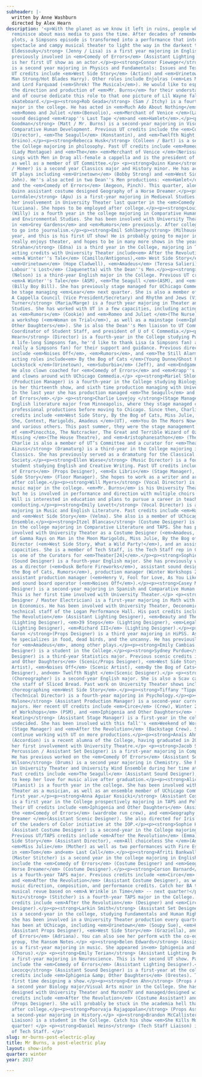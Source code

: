 ```yaml
---
subheader: |-
  written by Anne Washburn
  directed by Alex Hearn
description: '<p>With the planet as we know it left in ruins, people who have survived
  reminisce about mass media to pass the time. After decades of remembering and retelling
  plots, a Simpsons episode is transformed into a performance that integrates ritualistic
  spectacle and campy musical theater to light the way in the darkest times.</p><p><strong>Hana
  Eldessouky</strong> (Jenny / Lisa) is a first year majoring in English. She was
  previously involved in <em>Comedy of Errors</em> (Assistant Lighting Designer). this
  is her first UT show as an actor.</p><p><strong>Connor Fieweger</strong> (Troy)
  is a second year majoring in Physics and Fundamentals: Issues and Texts. His previous
  UT credits include <em>West Side Story</em> (Action) and <em>Urinetown</em> (Old
  Man Strong/Hot Blades Harry). Other roles include Enjolras (<em>Les Miserables</em>)
  and Lord Farquaad (<em>Shrek! The Musical</em>). He would like to especially thank
  the direction and production of <em>Mr. Burns</em> for their understanding and flexibility,
  and of course dedicate this role to that one picture of Lil Wayne falling off a
  skateboard.</p><p><strong>Rob Geada</strong> (Sam / Itchy) is a fourth-year Physics
  major in the college. He has acted in <em>Much Ado About Nothing</em> (Claudio),
  <em>Romeo and Juliet </em>(Benvolio), <em>Merchant of Venice </em>(Launcelot), and
  sound designed <em>Krapp''s Last Tape </em>and <em>Hamlet</em>.</p><p><strong>Jacob
  Goodman</strong> (Matt / Mr. Burns) is a second-year majoring in Visual Arts and
  Comparative Human Development. Previous UT credits include the <em>Comedy of Errors</em>
  (Director), <em>The Seagull</em> (Konstantin), and <em>Twelfth Night </em>(Duke
  Orsino).</p><p><strong>Rebecca Husk</strong> (Colleen / Bart) is a second year in
  the College majoring in philosophy. Past UT credits include <em>Romeo and Juliet</em>
  (Lady Montague) and <em>The</em> <em>Merchant of Venice </em>(Nerissa). She also
  sings with Men in Drag all-female a cappella and is the president of AcaCouncil,
  as well as a member of UT Committee.</p> <p><strong>Quinn Kane</strong> (Gibson
  / Homer) is a second year Classics major and History minor. He has acted in several
  UT plays including <em>Urinetown</em> (Bobby Strong) and <em>West Side Story </em>(Baby
  John). He''s also acted in two Dean''s Men productions: <em>Hamlet</em> (Polonius)
  and the <em>Comedy of Errors</em> (Aegeon, Pinch). This quarter, along with acting,
  Quinn assistant costume designed Geography of a Horse Dreamer.</p><p><strong>Julianne
  Lorndale</strong> (Apu) is a first-year majoring in Medieval Studies. She began
  her involvement in University Theater last quarter in the <em>Comedy of Errors</em>
  (Luciana). She hopes to be employed after college.</p><p><strong>Louise Simpson</strong>
  (Willy) is a fourth year in the college majoring in Comparative Human Development
  and Environmental Studies. She has been involved with University Theater as an actor
  in <em>Grey Gardens</em> and <em>Rumors</em> previously. After college, she hopes
  to go into journalism.</p><p><strong>Emil Sohlberg</strong> (Milhouse) is a first
  year, and this is his first UT show! He is probably going to major in math. Emil
  really enjoys theater, and hopes to be in many more shows in the years to come.</p><p><strong>Maggie
  Strahan</strong> (Edna) is a third year in the College, majoring in TAPS. Previous
  acting credits with University Theater include<em> After the Revolution</em> (Jess),
  <em>A Winter''s Tale</em> (Camillo/Antigonus),<em> West Side Story</em> (Minnie),
  <em>Urinetown</em> (Hope Cladwell), <em>Amadeus</em> (Teresa Salieri), and<em> Love''s
  Labour''s Lost</em> (Jaquenetta) with the Dean''s Men.</p><p><strong>Katy Surhigh</strong>
  (Nelson) is a third-year English major in the College. Previous UT credits include
  <em>A Winter''s Tale</em> (ASM), <em>The Seagull </em>(ASM), and <em>Urinetown</em>
  (Billy Boy Bill). She has previously stage managed for UChicago Commedia and will
  be stage managing <em>Lear</em> next quarter. She is also a member of UT Committee,
  A Cappella Council (Vice President/Secretary) and Rhythm and Jews (Vice President).</p><p><strong>Lexi
  Turner</strong> (Maria/Marge) is a fourth year majoring in Theater and Performance
  Studies. She has worked with UT in a few capacities, including acting in shows such
  as <em>Rumors</em> (Cookie) and <em>Romeo and Juliet </em>(The Nurse) and directing
  a workshop (<em>Woman on Trial</em>), as well as a mainstage (<em>Iphigenia and
  Other Daughters</em>). She is also the Dean''s Men liaison to UT Committee, Event
  Coordinator of Student Staff, and president of U of C Commedia.</p><p><strong>Alex
  Hearn</strong> (Director) is a fourth-year in the College studying Public Policy.
  A life-long Simpsons fan, he''d like to thank Lisa (a Simpsons fan) and Chris (not
  really a Simpsons fan) for their support and guidance. Previous directing credits
  include <em>Noises Off</em>, <em>Rumors</em>, and <em>The Still Alarm</em>. Previous
  acting roles include<em> By the Bog of Cats </em>(Young Dunne/Ghost Fancier), <em>Officer
  Lockstock </em>(Urinetown), <em>Suburbia</em> (Jeff), and <em>Endgame</em> (Nagg).
  He also clown coached for <em>Comedy of Errors</em> and <em>Krapp''s Last Tape</em>
  and clowns around with UChicago Commedia.</p> <p><strong>Mariel Shlomchik</strong>
  (Production Manager) is a fourth-year in the College studying Biology. <em>Mr. Burns</em>
  is her thirteenth show, and sixth time production managing with University Theater.
  In the last year she has production managed <em>The Seagull</em> and the <em>Comedy
  of Errors</em>.</p> <p><strong>Charlie Lovejoy </strong>(Stage Manager) is a third-year
  English literature major from Minneapolis, where they stage managed community and
  professional productions before moving to Chicago. Since then, Charlie’s stage management
  credits include <em>West Side Story, By the Bog of Cats, Miss Julie, All choiceless
  She, Context, Marigolds, Amadeus </em>(UT), <em>You On The Moors Now</em> (The Hypocrites),
  and various others. This past summer, they were the stage management intern on workshops
  of <em>Pinocchio, The Nutcracker, The Great and Terrible Wizard of Oz, Verboten,
  Missing </em>(The House Theatre), and <em>Aristophanesathon</em> (The Hypocrites).
  Charlie is also a member of UT’s Committee and a curator for <em>Theatre[24]</em>.</p><p><strong>Julia
  Aizuss</strong> (Dramaturg) is a third-year in the College majoring in English &amp;
  Classics. She has previously served as a dramaturg for the Classical Entertainment
  Society.</p><p><strong>Ellen Wiese</strong> (Music Director) is a fourth-year BA/MAPH
  student studying English and Creative Writing. Past UT credits include the <em>Comedy
  of Errors</em> (Props Designer), <em>Ex Libris</em> (Stage Manager), and <em>West
  Side Story</em> (Floor Manager). She hopes to work as a writer and arts administrator
  after college.</p><p><strong>Will Myers</strong> (Vocal Director) is a third year
  music major in the college. <em>Mr. Burns</em> is his University Theatre debut,
  but he is involved in performance and direction with multiple choirs on campus.
  Will is interested in education and plans to pursue a career in teaching and choral
  conducting.</p><p><strong>Emily Lovett</strong> (Vocal Director) is a second-year
  majoring in Music and English Literature. Past credits include <em>Hamlet</em> (Guildenstern)
  and <em>West Side Story</em> (Velma). She also is a member of UChicago''s Women''s
  Ensemble.</p><p><strong>Itzel Blancas</strong> (Costume Designer) is a fourth year
  in the college majoring in Comparative Literature and TAPS. She has previously been
  involved with University Theater as a Costume Designer (<em>Amadeus, The Effect
  of Gamma Rays on Man in the Moon Marigolds, Miss Julie, By the Bog of Cats</em>),
  Director (<em>West Side Story, What a Wild Party!</em>), and an assistant in various
  capacities. She is a member of Tech Staff, is the Tech Staff rep in Committee, and
  is one of the Curators for <em>Theater[24]</em>.</p><p><strong>Sophie Downes</strong>
  (Sound Designer) is a fourth-year English major. She has previously worked in UT
  as a director (<em>Dusk Before Fireworks</em>), assistant sound designer (<em>By
  the Bog of Cats, Rumors</em>), production manager (Winter Workshops 2015, <em>Apsara</em>),
  assistant production manager (<em>Henry V, Fool for Love, As You Like It</em>),
  and sound board operator (<em>Noises Off</em>).</p><p><strong>Casey McKenna </strong>(Lighting
  Designer) is a second-year majoring in Spanish and Comparative Human Development.
  This is her first time involved with University Theater.</p> <p><strong>Eric Karsten</strong> (Lighting
  Designer / Master Electrician) is a first-year majoring in Math with a Specialization
  in Economics. He has been involved with University Theater, Oeconomica, and the
  technical staff of the Logan Performance Hall. His past credits include: <em>After
  The Revolution</em> (Assistant Lighting Designer), <em>Beauty and The Beast</em>
  (Lighting Designer), <em>39 Steps</em> (Lighting Designer), <em>Legally Blonde</em>
  (Lighting Designer), <em>Richard III</em> (Lighting Designer).</p><p><strong>Colin
  Garon </strong>(Props Designer) is a third year majoring in HiPSS. As a props designer,
  he specializes in food, dead birds, and the uncanny. He has previously designed
  for <em>Amadeus</em>, among other plays.</p><p><strong>Emily Cambias </strong>(Props
  Designer) is a student in the College.</p><p><strong>Sydney Purdue</strong> (Scenic
  Designer) is a third-year Statistics major. Previous scenic credits include <em>Iphigenia
  and Other Daughters</em> (Scenic/Props Designer), <em>West Side Story</em> (Scenic
  Artist), <em>Noises Off</em> (Scenic Artist), <em>By the Bog of Cats</em> (Scenic
  Designer), and<em> Twelfth Night </em>(Scenic Designer).</p> <p><strong>Monica Brown</strong>
  (Choreographer) is a second-year English major. She is also a Scav captain and on
  the staff of Sliced Bread. Past work on University Theater shows includes assistant
  choreographing <em>West Side Story</em>.</p><p><strong>Tiffany "Tippo" Wang</strong>
  (Technical Director) is a fourth-year majoring in Psychology.</p><p><strong>Olivia
  Malone</strong> (Assistant Production Manager) is a second-year currently between
  majors. Her recent UT credits include <em>Circe</em> (Crew), Winter 2017''s <em>Weekend
  of Workshops</em> (PSM), and <em>Iphigenia and Other Daughters</em> (SM).</p> <p><strong>Victoria
  Keating</strong> (Assistant Stage Manager) is a first-year in the college currently
  undecided. She has been involved with this fall''s <em>Weekend of Workshops</em>
  (Stage Manager) and <em>After the Revolution</em> (Backstage Crew). She hopes to
  continue working with UT on more productions.</p><p><strong>Anaïs Ahmed</strong>
  (Accordion) is a recent alumna of the College, having graduated in 2016. This is
  her first involvement with University Theatre.</p> <p><strong>Jacob Spiegel </strong>(Auxiliary
  Percussion / Assistant Set Designer) is a first-year majoring in Computer Science.
  He has previous worked on the <em>Comedy Of Errors</em> (Assistant Sound Designer).</p><p><strong>Amanda
  Wilson</strong> (Drums) is a second year majoring in Chemistry. She has been involved
  in University Theater and University Wind Ensemble during her time at UChicago.
  Past credits include <em>The Seagull</em> (Assistant Sound Designer), and she hopes
  to keep her love for music alive after graduation.</p><p><strong>Alicia Zhao</strong>
  (Pianist) is a fourth year in the college. She has been involved with University
  Theater as a musician, as well as an ensemble member of UChicago Commedia since
  first year.</p><p><strong>Anna Aguiar Kosicki</strong> (Assistant Costume Designer)
  is a first year in the College prospectively majoring in TAPS and Political Science.
  Their UT credits include <em>Iphigenia and Other Daughters</em> (Assisant Director),
  the <em>Comedy of Errors</em> (wardrobe run crew), and <em>Geography of a Horse
  Dreamer </em>(Assistant Scenic Designer). She also directed for Iris and is a member
  of the Leaders of Color initiative at the IOP.</p><p><strong>Sophie Hoyt</strong>
  (Assistant Costume Designer) is a second-year in the College majoring in English.
  Previous UT/TAPS credits include <em>After the Revolution</em> (Emma), <em>West
  Side Story</em> (Assistant Director), <em>All choiceless She </em>(Andromeda), and
  <em>Miss Julie</em> (Mother) as well as two performances with Fire Escape Films,
  in <em>Tom</em> and<em> Last Call</em>.</p><p><strong>Afriti Bankwalla</strong>
  (Master Stitcher) is a second year in the college majoring in English. Past shows
  include the <em>Comedy of Errors</em> (Costume Designer) and <em>Geography of a
  Horse Dreamer</em> (Costume Designer).</p><p><strong>Corson Barnard</strong> (Stitcher)
  is a fourth-year TAPS major. Previous credits include <em>Circe</em> (Costume Designer)
  and <em>After the Revolution</em> (Assistant Costume Designer), as well as several
  music direction, composition, and performance credits. Catch her BA thesis -- a
  musical revue based on <em>A Wrinkle in Time</em> -- next quarter!</p><p><strong>Dee
  Nitz</strong> (Stitcher) is a fourth-year TAPS major in the College. Previous costuming
  credits include <em>After the Revolution</em> (Designer) and <em>Circe</em> (Assistant
  Designer).</p><p><strong>Larkin Smith</strong> (Assistant Set Designer / Painter)
  is a second-year in the college, studying Fundamentals and Human Rights. Thus far,
  she has been involved in a University Theater production every quarter that she
  has been at UChicago, including <em>Urinetown</em> (Soupy Sue), <em>Hamlet</em>
  (Assistant Props Designer), <em>West Side Story</em> (Graziella), and the <em>Comedy
  of Errors</em> (Adriana). You can also see her perform with the co-ed a cappella
  group, the Ransom Notes.</p> <p><strong>Belen Edwards</strong> (Assistant Set Designer)
  is a first-year majoring in music. She appeared in<em> Iphigenia and Other Daughters</em>
  (Chorus).</p> <p><strong>Emily Terian</strong> (Assistant Lighting Designer) is
  a first-year majoring in Neuroscience. This is her second UT show. Past show credits
  include the <em>Comedy of Errors</em> (Assistant Lighting Designer).</p><p><strong>Felix
  Lecocq</strong> (Assistant Sound Designer) is a first-year at the college. Past
  credits include <em>Iphigenia &amp; Other Daughters</em> (Orestes). This is his
  first time designing a show.</p><p><strong>Eren Ahn</strong> (Props Assistant) is
  a second year Biology major/Visual Arts minor in the College. She has previously
  designed with University Theater and MaroonTV and managed/designed with Iris. Past
  credits include <em>After the Revolution</em> (Costume Assistant) and <em>Singularity</em>
  (Props Designer). She will probably be stuck in the academia hell that is grad school
  after college.</p><p><strong>Poorvaja Rajagopalan</strong> (Props Assistant) is
  a second-year majoring in History.</p> <p><strong>Brandon McCallister</strong> (Committee
  Liaison) is a student in the College. Catch his show <em>She Kills Monsters </em>next
  quarter! </p> <p><strong>Daniel Heins</strong> (Tech Staff Liaison) is a member
  of Tech Staff. </p>'
slug: mr-burns-post-electric-play
title: Mr Burns, a post-electric play
layout: show-info
quarter: winter
year: 2017

---
```

